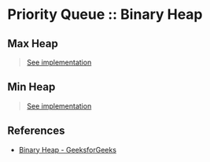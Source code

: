 # Priority Queue :: Binary Heap
## Max Heap

> [See implementation](./lib/max_heap.c)


## Min Heap

> [See implementation](./lib/min_heap.c)

## References
- [Binary Heap - GeeksforGeeks](https://www.geeksforgeeks.org/binary-heap/)
